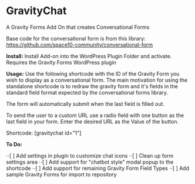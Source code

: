 # GravityChat
A Gravity Forms Add On that creates Conversational Forms

Base code for the conversational form is from this library:
https://github.com/space10-community/conversational-form


__Install:__ Install Add-on into the WordPress Plugin Folder and activate.
Requires the Gravity Forms WordPress plugin

__Usage:__
Use the following shortcode with the ID of the Gravity Form you wish to display as a conversational form. The main motivation for using the standalone shortcode is to redraw the gravity form and it's fields in the standard field format expected by the conversational forms library.

The form will automatically submit when the last field is filled out.

To send the user to a custom URL use a radio field with one button as the last field in your form. Enter the desired URL as the Value of the button.

 Shortcode: [gravitychat id="1"]


__To Do:__

⋅⋅[ ] Add settings in plugin to customize chat icons
⋅⋅[ ] Clean up form settings area 
⋅⋅[ ] Add support for "chatbot style" modal popup to the shortcode
⋅⋅[ ] Add support for remaining Gravity Form Field Types
⋅⋅[ ] Add sample Gravity Forms for import to repository
